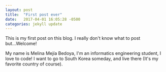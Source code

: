 ```yaml
---
layout: post
title:  "First post ever"
date:   2017-04-01 16:05:28 -0500
categories: jekyll update
---
```


This is my first post on this blog. I really don't know what to post but...Welcome! 

My name is Melina Mejía Bedoya, I'm an informatics engineering student, I love to code!
I want to go to South Korea someday, and live there (It's my favorite country of course).


[jekyll-docs]: https://jekyllrb.com/docs/home
[jekyll-gh]:   https://github.com/MelinaMejia95
[jekyll-talk]: https://talk.jekyllrb.com/
